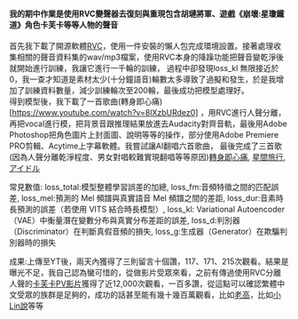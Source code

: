 ####  我的期中作業是使用RVC變聲器去復刻與重現包含胡璉將軍、遊戲《崩壞:星瓊鐵道》角色卡芙卡等等人物的聲音
首先我下載了開源軟體[RVC](https://github.com/RVC-Project/Retrieval-based-Voice-Conversion-WebUI)，使用一件安裝的懶人包完成環境設置。接著處理收集相關的聲音資料集的wav/mp3檔案，使用RVC本身的降躁功能把聲音變乾淨後就開始進行訓練，我讓它進行一千輪的訓練，
過程中卻發現loss_kl 無限接近於0，我一查才知道是素材太少(十分鐘語音)輪數太多導致了過擬和發生，於是我增加了訓練資料數量，減少訓練輪次至200輪，最後成功把模型處理好。  
得到模型後，我下載了一首歌曲(轉身即心痛)[https://www.youtube.com/watch?v=8lXzbURdez0]
，用RVC進行人聲分離，再把vocal進行模，把背景音跟推理結果放進去Audacity對齊音軌，最後用Adobe Photoshop把角色圖片上封面圖、說明等等的操作，部分使用Adobe Premiere PRO剪輯、Acytime上字幕軟體。我嘗試讓AI翻唱六首歌曲，
最後完成了三首歌(因為人聲分離乾淨程度、男女對唱較難實現翻唱等等原因)[轉身即心痛](https://youtu.be/m-rEMpnIkXg), [星間旅行](https://youtube.com/shorts/I-YZPzYV7qU?feature=share), [アイドル](https://youtu.be/m-rEMpnIkXg)  

常見數值: loss_total:模型整體學習誤差的加總, loss_fm:音頻特徵之間的匹配誤差, loss_mel:預測的 Mel 頻譜與真實語音 Mel 頻譜之間的差距, loss_dur:音素時長預測的誤差（若使用 VITS 結合時長模型）, 
loss_kl: Variational Autoencoder（VAE）中衡量潛在變數分布與真實分布差距的誤差, loss_d:判別器（Discriminator）在判斷真假音頻的損失, loss_g:生成器（Generator）在欺騙判別器時的損失  

成果:上傳至YT後，兩天內獲得了三則留言十個讚，117、171、215次觀看。結果是曝光不足，我自己認為蠻可惜的，從做影片受眾來看，之前有傳過使用RVC分離人聲的[卡芙卡PV影片](https://youtu.be/Bvq3QC7V8Go)獲得了近12,000次觀看，一百多讚，從這點可以確認繁體中文受眾的族群是足夠的，成功的話甚至能有幾十幾百萬觀看，比如[老高](https://www.youtube.com/@laogao)，比如[小Lin說](https://www.youtube.com/@xiao_lin_shuo)等等
